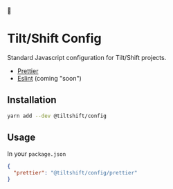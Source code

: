 👋

# Tilt/Shift Config

Standard Javascript configuration for Tilt/Shift projects.

- [Prettier](https://prettier.io/)
- [Eslint](https://eslint.org/) (coming "soon")

## Installation

```bash
yarn add --dev @tiltshift/config
```

## Usage

In your `package.json`

```json
{
  "prettier": "@tiltshift/config/prettier"
}
```